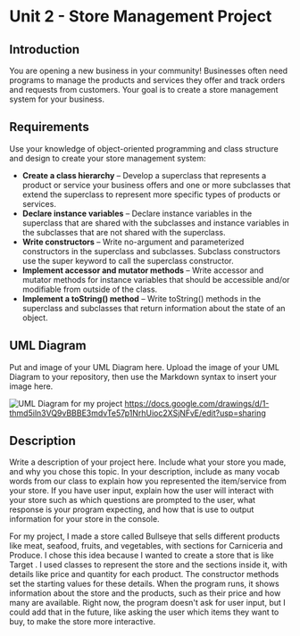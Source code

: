 # Unit 2 - Store Management Project

## Introduction

You are opening a new business in your community! Businesses often need programs to manage the products and services they offer and track orders and requests from customers. Your goal is to create a store management system for your business.

## Requirements

Use your knowledge of object-oriented programming and class structure and design to create your store management system:
- **Create a class hierarchy** – Develop a superclass that represents a product or service your business offers and one or more subclasses that extend the superclass to represent more specific types of products or services.
- **Declare instance variables** – Declare instance variables in the superclass that are shared with the subclasses and instance variables in the subclasses that are not shared with the superclass.
- **Write constructors** – Write no-argument and parameterized constructors in the superclass and subclasses. Subclass constructors use the super keyword to call the superclass constructor.
- **Implement accessor and mutator methods** – Write accessor and mutator methods for instance variables that should be accessible and/or modifiable from outside of the class.
- **Implement a toString() method** – Write toString() methods in the superclass and subclasses that return information about the state of an object.

## UML Diagram

Put and image of your UML Diagram here. Upload the image of your UML Diagram to your repository, then use the Markdown syntax to insert your image here.

![UML Diagram for my project](nameOfImageFileHere.png)
https://docs.google.com/drawings/d/1-thmd5iln3VQ9vBBBE3mdvTe57p1NrhUioc2XSjNFvE/edit?usp=sharing

## Description

Write a description of your project here. Include what your store you made, and why you chose this topic. In your description, include as many vocab words from our class to explain how you represented the item/service from your store. If you have user input, explain how the user will interact with your store such as which questions are prompted to the user, what response is your program expecting, and how that is use to output information for your store in the console.


For my project, I made a store called Bullseye that sells different products like meat, seafood, fruits, and vegetables, with sections for Carniceria and Produce. I chose this idea because I wanted to create a store that is like Target . I used classes to represent the store and the sections inside it, with details like price and quantity for each product. The constructor methods set the starting values for these details. When the program runs, it shows information about the store and the products, such as their price and how many are available. Right now, the program doesn't ask for user input, but I could add that in the future, like asking the user which items they want to buy, to make the store more interactive.
